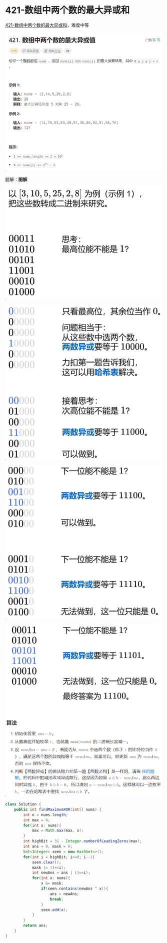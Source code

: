 # 421-数组中两个数的最大异或和

[421-数组中两个数的最大异或和](https://leetcode.cn/problems/maximum-xor-of-two-numbers-in-an-array/description/)，难度中等

![image-20231105192048051](https://raw.githubusercontent.com/lqyspace/mypic/master/PicBed/202311051920304.png)

题解：**图解**

![image-20231105192156126](https://raw.githubusercontent.com/lqyspace/mypic/master/PicBed/202311051921206.png)

![image-20231105192212815](https://raw.githubusercontent.com/lqyspace/mypic/master/PicBed/202311051922882.png)

![image-20231105192313634](https://raw.githubusercontent.com/lqyspace/mypic/master/PicBed/202311051923697.png)

![image-20231105192331483](https://raw.githubusercontent.com/lqyspace/mypic/master/PicBed/202311051923547.png)

```java
class Solution {
    public int findMaximumXOR(int[] nums) {
        int n = nums.length;
        int max = 0;
        for(int x: nums){
            max = Math.max(max, x);
        }
        int highBit = 31 - Integer.numberOfLeadingZeros(max);
        int ans = 0, mask = 0;
        Set<Integer> seen = new HashSet<>();
        for(int i = highBit; i>=0; i--){
            seen.clear();
            mask |= (1<<i);
            int newAns = ans | (1<<i);
            for(int x: nums){
                x &= mask;
                if(seen.contains(newAns ^ x)){
                    ans = newAns;
                    break;
                }
                seen.add(x);
            }
        }
        return ans;
    }
}
```

